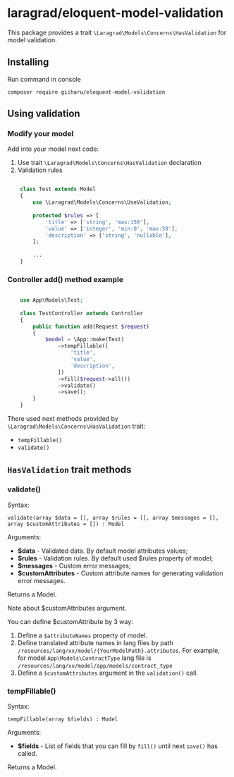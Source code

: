 # laragrad/eloquent-model-validation

This package provides a trait `\Laragrad\Models\Concerns\HasValidation` for model validation.

## Installing

Run command in console

	composer require gicharu/eloquent-model-validation

## Using validation

### Modify your model

Add into your model next code:

1. Use trait `\Laragrad\Models\Concerns\HasValidation` declaration
2. Validation rules

```php

    class Test extends Model
    {
        use \Laragrad\Models\Concerns\UseValidation;
        
        protected $rules => [
            'title' => ['string', 'max:150'],
            'value' => ['integer', 'min:0', 'max:50'],
            'description' => ['string', 'nullable'],
        ];
        
        ...
    }

```
    
### Controller add() method example

```php

    use App\Models\Test;
    
    class TestController extends Controller
    {
        public function add(Request $request)
        {
            $model = \App::make(Test)
                ->tempFillable([
                    'title',
                    'value',
                    'description',
                ])
                ->fill($request->all())
                ->validate()
                ->save();
        }
    }

```

There used next methods provided by `\Laragrad\Models\Concerns\HasValidation` trait:

* `tempFillable()`
* `validate()`

## `HasValidation` trait methods

### validate()

Syntax:

`validate(array $data = [], array $rules = [], array $messages = [], array $customAttributes = []) : Model`

Arguments:

* **$data** - Validated data. By default model attributes values;
* **$rules** - Validation rules. By default used $rules property of model;
* **$messages** - Custom error messages;
* **$customAttributes** - Custom attribute names for generating validation error messages.

Returns a Model. 

Note about $customAttributes argument. 

You can define $customAttribute by 3 way:

1. Define a `$attributeNames` property of model.
2. Define translated attribute names in lang files by path `/resources/lang/xx/model/{YourModelPath}.attributes`. For example, for model `App\Models\ContractType` lang file is `/resources/lang/xx/model/app/models/contract_type`
3. Define a `$customAttributes` argument in the `validation()` call.

### tempFillable()

Syntax:

`tempFillable(array $fields) : Model`

Arguments:

* **$fields** - List of fields that you can fill by `fill()` until next `save()` has called.

Returns a Model. 


